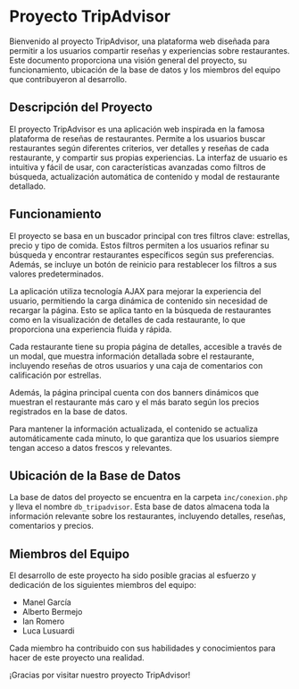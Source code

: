 # Proyecto TripAdvisor

Bienvenido al proyecto TripAdvisor, una plataforma web diseñada para permitir a los usuarios compartir reseñas y experiencias sobre restaurantes. Este documento proporciona una visión general del proyecto, su funcionamiento, ubicación de la base de datos y los miembros del equipo que contribuyeron al desarrollo.

## Descripción del Proyecto

El proyecto TripAdvisor es una aplicación web inspirada en la famosa plataforma de reseñas de restaurantes. Permite a los usuarios buscar restaurantes según diferentes criterios, ver detalles y reseñas de cada restaurante, y compartir sus propias experiencias. La interfaz de usuario es intuitiva y fácil de usar, con características avanzadas como filtros de búsqueda, actualización automática de contenido y modal de restaurante detallado.

## Funcionamiento

El proyecto se basa en un buscador principal con tres filtros clave: estrellas, precio y tipo de comida. Estos filtros permiten a los usuarios refinar su búsqueda y encontrar restaurantes específicos según sus preferencias. Además, se incluye un botón de reinicio para restablecer los filtros a sus valores predeterminados.

La aplicación utiliza tecnología AJAX para mejorar la experiencia del usuario, permitiendo la carga dinámica de contenido sin necesidad de recargar la página. Esto se aplica tanto en la búsqueda de restaurantes como en la visualización de detalles de cada restaurante, lo que proporciona una experiencia fluida y rápida.

Cada restaurante tiene su propia página de detalles, accesible a través de un modal, que muestra información detallada sobre el restaurante, incluyendo reseñas de otros usuarios y una caja de comentarios con calificación por estrellas.

Además, la página principal cuenta con dos banners dinámicos que muestran el restaurante más caro y el más barato según los precios registrados en la base de datos.

Para mantener la información actualizada, el contenido se actualiza automáticamente cada minuto, lo que garantiza que los usuarios siempre tengan acceso a datos frescos y relevantes.

## Ubicación de la Base de Datos

La base de datos del proyecto se encuentra en la carpeta `inc/conexion.php` y lleva el nombre `db_tripadvisor`. Esta base de datos almacena toda la información relevante sobre los restaurantes, incluyendo detalles, reseñas, comentarios y precios.

## Miembros del Equipo

El desarrollo de este proyecto ha sido posible gracias al esfuerzo y dedicación de los siguientes miembros del equipo:

- Manel García
- Alberto Bermejo
- Ian Romero
- Luca Lusuardi

Cada miembro ha contribuido con sus habilidades y conocimientos para hacer de este proyecto una realidad.

¡Gracias por visitar nuestro proyecto TripAdvisor!

